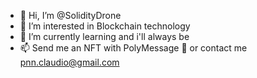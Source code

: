 - 👋 Hi, I’m @SolidityDrone
- 👀 I’m interested in Blockchain technology
- 🌱 I’m currently learning and i'll always be
- 📫 Send me an NFT with PolyMessage 👀 or contact me pnn.claudio@gmail.com
<!---
SolidityDrone/SolidityDrone is a ✨ special ✨ repository because its `README.md` (this file) appears on your GitHub profile.
You can click the Preview link to take a look at your changes.
--->
